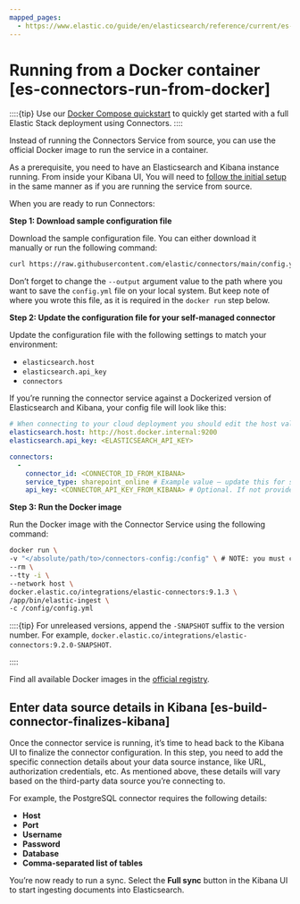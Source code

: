 ```yaml
---
mapped_pages:
  - https://www.elastic.co/guide/en/elasticsearch/reference/current/es-connectors-run-from-docker.html
---
```


# Running from a Docker container [es-connectors-run-from-docker]

::::{tip}
Use our [Docker Compose quickstart](/reference/search-connectors/es-connectors-docker-compose-quickstart.md) to quickly get started with a full Elastic Stack deployment using Connectors.
::::

Instead of running the Connectors Service from source, you can use the official Docker image to run the service in a container.

As a prerequisite, you need to have an Elasticsearch and Kibana instance running. From inside your Kibana UI, You will need to [follow the initial setup](/reference/search-connectors/es-connectors-run-from-source.md#es-connectors-run-from-source-setup-kibana) in the same manner as if you are running the service from source.

When you are ready to run Connectors:

**Step 1: Download sample configuration file**

Download the sample configuration file. You can either download it manually or run the following command:

```sh
curl https://raw.githubusercontent.com/elastic/connectors/main/config.yml.example --output </absolute/path/to>/connectors-config/config.yml
```

Don’t forget to change the `--output` argument value to the path where you want to save the `config.yml` file on your local system. But keep note of where you wrote this file, as it is required in the `docker run` step below.

**Step 2: Update the configuration file for your self-managed connector**

Update the configuration file with the following settings to match your environment:

* `elasticsearch.host`
* `elasticsearch.api_key`
* `connectors`

If you’re running the connector service against a Dockerized version of Elasticsearch and Kibana, your config file will look like this:

```yaml
# When connecting to your cloud deployment you should edit the host value
elasticsearch.host: http://host.docker.internal:9200
elasticsearch.api_key: <ELASTICSEARCH_API_KEY>

connectors:
  -
    connector_id: <CONNECTOR_ID_FROM_KIBANA>
    service_type: sharepoint_online # Example value — update this for service type you are connecting to
    api_key: <CONNECTOR_API_KEY_FROM_KIBANA> # Optional. If not provided, the connector will use the elasticsearch.api_key instead
```

**Step 3: Run the Docker image**

Run the Docker image with the Connector Service using the following command:

```sh
docker run \
-v "</absolute/path/to>/connectors-config:/config" \ # NOTE: you must change this path to match where the config.yml is located
--rm \
--tty -i \
--network host \
docker.elastic.co/integrations/elastic-connectors:9.1.3 \
/app/bin/elastic-ingest \
-c /config/config.yml
```

::::{tip}
For unreleased versions, append the `-SNAPSHOT` suffix to the version number. For example, `docker.elastic.co/integrations/elastic-connectors:9.2.0-SNAPSHOT`.

::::


Find all available Docker images in the [official registry](https://www.docker.elastic.co/r/integrations/elastic-connectors).


## Enter data source details in Kibana [es-build-connector-finalizes-kibana]

Once the connector service is running, it’s time to head back to the Kibana UI to finalize the connector configuration. In this step, you need to add the specific connection details about your data source instance, like URL, authorization credentials, etc. As mentioned above, these details will vary based on the third-party data source you’re connecting to.

For example, the PostgreSQL connector requires the following details:

* **Host**
* **Port**
* **Username**
* **Password**
* **Database**
* **Comma-separated list of tables**

You’re now ready to run a sync. Select the **Full sync** button in the Kibana UI to start ingesting documents into Elasticsearch.

